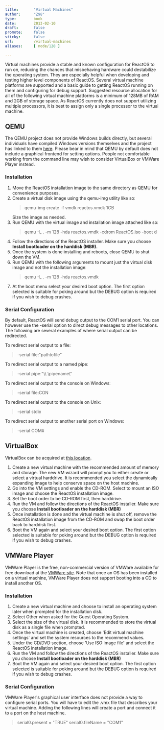 ```yaml
---
title:       "Virtual Machines"
author:      "Z98"
type:        book
date:        2013-02-10
draft:       false
promote:     false
sticky:      false
url:         /virtual-machines
aliases:     [ node/128 ]

---
```


Virtual machines provide a stable and known configuration for ReactOS to run on, reducing the chances that misbehaving hardware could destabilize the operating system. They are especially helpful when developing and testing higher level components of ReactOS. Several virtual machine platforms are supported and a basic guide to getting ReactOS running on them and configuring for debug support. Suggested resource allocation for all of the following virtual machine platforms is a minimum of 128MB of RAM and 2GB of storage space. As ReactOS currently does not support utilizing multiple processors, it is best to assign only a single processor to the virtual machine.

<h2>QEMU</h2>
The QEMU project does not provide Windows builds directly, but several individuals have compiled Windows versions themselves and the project has linked to them <a href="http://wiki.qemu.org/Links#Unofficial_QEMU_binaries">here</a>. Please bear in mind that QEMU by default does not include a graphical frontend for setting options. People not comfortable working from the command line may wish to consider VirtualBox or VMWare Player instead.
<h3>Installation</h3>
<ol>
<li>Move the ReactOS installation image to the same directory as QEMU for convenience purposes.</li>
<li>Create a virtual disk image using the qemu-img utility like so:
<blockquote>qemu-img create -f vmdk reactos.vmdk 1GB</blockquote>
Size the image as needed.
</li>
<li>Run QEMU with the virtual image and installation image attached like so:
<blockquote>qemu -L . -m 128 -hda reactos.vmdk -cdrom ReactOS.iso -boot d</blockquote>
</li>
<li>Follow the directions of the ReactOS installer. Make sure you choose <strong>Install bootloader on the harddisk (MBR)</strong>.</li>
<li>Once the system is done installing and reboots, close QEMU to shut down the VM.</li>
<li>Run QEMU with the following arguments to mount just the virtual disk image and not the installation image:
<blockquote>qemu -L . -m 128 -hda reactos.vmdk</blockquote>
</li>
<li>At the boot menu select your desired boot option. The first option selected is suitable for poking around but the DEBUG option is required if you wish to debug crashes.</li>
</ol>

<h3>Serial Configuration</h3>
By default, ReactOS will send debug output to the COM1 serial port. You can however use the -serial option to direct debug messages to other locations. The following are several examples of where serial output can be redirected.

To redirect serial output to a file:
<blockquote>-serial file:"pathtofile"</blockquote>
To redirect serial output to a named pipe:
<blockquote>-serial pipe:"\\.\pipename\"</blockquote>
To redirect serial output to the console on Windows:
<blockquote>-serial file:CON</blockquote>
To redirect serial output to the console on Unix:
<blockquote>-serial stdio</blockquote>
To redirect serial output to another serial port on Windows:
<blockquote>-serial COM#</blockquote>

<h2>VirtualBox</h2>
VirtualBox can be acquired at <a href="http://www.virtualbox.org">this location</a>.
<ol>
<li>Create a new virtual machine with the recommended amount of memory and storage. The new VM wizard will prompt you to either create or select a virtual harddrive. It is recommended you select the dynamically expanding image to help conserve space on the host machine.</li>
<li>Go into the VM settings and enable the CD-ROM. Select to mount an ISO image and choose the ReactOS installation image.</li>
<li>Set the boot order to be CD-ROM first, then harddrive.</li>
<li>Run the VM and follow the directions of the ReactOS installer. Make sure you choose <strong>Install bootloader on the harddisk (MBR)</strong></li>
<li>Once installation is done and the virtual machine is shut off, remove the ReactOS installation image from the CD-ROM and swap the boot order back to harddisk first.</li>
<li>Boot the VM again and select your desired boot option. The first option selected is suitable for poking around but the DEBUG option is required if you wish to debug crashes.</li>
</ol>

<h2>VMWare Player</h2>
VMWare Player is the free, non-commercial version of VMWare available for free download at the <a href="http://www.vmware.com/">VMWare site</a>. Note that once an OS has been installed on a virtual machine, VMWare Player does not support booting into a CD to install another OS.
<h3>Installation</h3>
<ol>
<li>Create a new virtual machine and choose to install an operating system later when prompted for the installation disk.</li>
<li>Select Other when asked for the Guest Operating System.</li>
<li>Select the size of the virtual disk. It is recommended to store the virtual disk as a single file when prompted.</li>
<li>Once the virtual machine is created, choose 'Edit virtual machine settings' and set the system resources to the recommend values.</li>
<li>Under the CD/DVD section, choose 'Use ISO image file' and select the ReactOS installation image.</li>
<li>Run the VM and follow the directions of the ReactOS installer. Make sure you choose <strong>Install bootloader on the harddisk (MBR)</strong></li>
<li>Boot the VM again and select your desired boot option. The first option selected is suitable for poking around but the DEBUG option is required if you wish to debug crashes.</li>
</ol>
<h3>Serial Configuration</h3>
VMWare Player's graphical user interface does not provide a way to configure serial ports. You will have to edit the .vmx file that describes your virtual machine. Adding the following lines will create a port and connect it to a port on the host machine.
<blockquote>
serial0.present = "TRUE"
serial0.fileName = "COM1"
</blockquote>
